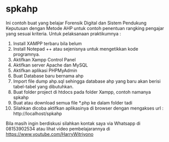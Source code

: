 # spkahp
Ini contoh buat yang belajar Forensik Digital dan Sistem Pendukung Keputusan dengan Metode AHP untuk contoh penentuan rangking pengajar yang sesuai kriteria.
Untuk pelaksanaan praktikumnya :
1. Install XAMPP terbaru bila belum
2. Install Notepad ++ atau sejenisnya untuk mengetikkan kode programnya.
3. Aktifkan Xampp Control Panel
4. Aktifkan server Apache dan MySQL
5. Aktifkan aplikasi PHPMyAdmin
6. Buat Database baru bernama ahp
7. Import file dump ahp.sql sehingga database ahp yang baru akan berisi tabel-tabel yang dibutuhkan.
8. Buat folder project di htdocs pada folder Xampp, contoh namanya spkahp
9. Buat atau download semua file *.php ke dalam folder tadi 
10. Silahkan dicoba aktifkan aplikasinya di browser dengan mengakses url : http://localhost/spkahp

Bila masih ingin berdiskusi silahkan kontak saya via Whatsapp di 08153902534 atau lihat video pembelajarannya di https://www.youtube.com/HarryWitriyono
